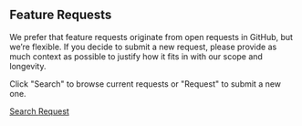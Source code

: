 ## Feature Requests

We prefer that feature requests originate from open requests in GitHub, but we’re flexible. If you decide to submit a new request, please provide as much context as possible to justify how it fits in with our scope and longevity.

Click "Search" to browse current requests or "Request" to submit a new one.

<a type="button" class="button gray small" href="{{site.github.issues_url}}?labels=CLI%2CNew+Feature" target="_blank">Search <i class="fa fa-chevron-right fa-fw" id="more"></i></a>
<a type="button" class="button gray small" href="{{site.github.issues_url}}/new?labels=New+Feature" target="_blank">Request <i class="fa fa-chevron-right fa-fw" id="more"></i></a>
